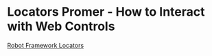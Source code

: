 # Locators Promer - How to Interact with Web Controls
[Robot Framework Locators](https://robotframework.org/SeleniumLibrary/SeleniumLibrary.html)